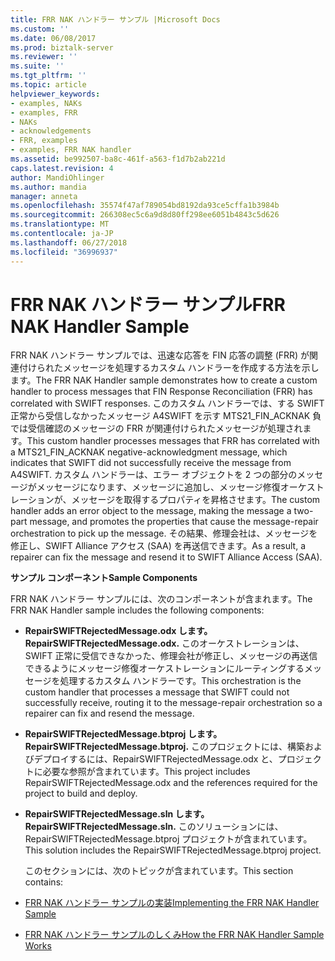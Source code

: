 ```yaml
---
title: FRR NAK ハンドラー サンプル |Microsoft Docs
ms.custom: ''
ms.date: 06/08/2017
ms.prod: biztalk-server
ms.reviewer: ''
ms.suite: ''
ms.tgt_pltfrm: ''
ms.topic: article
helpviewer_keywords:
- examples, NAKs
- examples, FRR
- NAKs
- acknowledgements
- FRR, examples
- examples, FRR NAK handler
ms.assetid: be992507-ba8c-461f-a563-f1d7b2ab221d
caps.latest.revision: 4
author: MandiOhlinger
ms.author: mandia
manager: anneta
ms.openlocfilehash: 35574f47af789054bd8192da93ce5cffa1b3984b
ms.sourcegitcommit: 266308ec5c6a9d8d80ff298ee6051b4843c5d626
ms.translationtype: MT
ms.contentlocale: ja-JP
ms.lasthandoff: 06/27/2018
ms.locfileid: "36996937"
---
```

# <a name="frr-nak-handler-sample"></a><span data-ttu-id="51473-102">FRR NAK ハンドラー サンプル</span><span class="sxs-lookup"><span data-stu-id="51473-102">FRR NAK Handler Sample</span></span>
<span data-ttu-id="51473-103">FRR NAK ハンドラー サンプルでは、迅速な応答を FIN 応答の調整 (FRR) が関連付けられたメッセージを処理するカスタム ハンドラーを作成する方法を示します。</span><span class="sxs-lookup"><span data-stu-id="51473-103">The FRR NAK Handler sample demonstrates how to create a custom handler to process messages that FIN Response Reconciliation (FRR) has correlated with SWIFT responses.</span></span> <span data-ttu-id="51473-104">このカスタム ハンドラーでは、する SWIFT 正常から受信しなかったメッセージ A4SWIFT を示す MTS21_FIN_ACKNAK 負では受信確認のメッセージの FRR が関連付けられたメッセージが処理されます。</span><span class="sxs-lookup"><span data-stu-id="51473-104">This custom handler processes messages that FRR has correlated with a MTS21_FIN_ACKNAK negative-acknowledgment message, which indicates that SWIFT did not successfully receive the message from A4SWIFT.</span></span> <span data-ttu-id="51473-105">カスタム ハンドラーは、エラー オブジェクトを 2 つの部分のメッセージがメッセージになります、メッセージに追加し、メッセージ修復オーケストレーションが、メッセージを取得するプロパティを昇格させます。</span><span class="sxs-lookup"><span data-stu-id="51473-105">The custom handler adds an error object to the message, making the message a two-part message, and promotes the properties that cause the message-repair orchestration to pick up the message.</span></span> <span data-ttu-id="51473-106">その結果、修理会社は、メッセージを修正し、SWIFT Alliance アクセス (SAA) を再送信できます。</span><span class="sxs-lookup"><span data-stu-id="51473-106">As a result, a repairer can fix the message and resend it to SWIFT Alliance Access (SAA).</span></span>  
  
 <span data-ttu-id="51473-107">**サンプル コンポーネント**</span><span class="sxs-lookup"><span data-stu-id="51473-107">**Sample Components**</span></span>  
  
 <span data-ttu-id="51473-108">FRR NAK ハンドラー サンプルには、次のコンポーネントが含まれます。</span><span class="sxs-lookup"><span data-stu-id="51473-108">The FRR NAK Handler sample includes the following components:</span></span>  
  
- <span data-ttu-id="51473-109">**RepairSWIFTRejectedMessage.odx します。**</span><span class="sxs-lookup"><span data-stu-id="51473-109">**RepairSWIFTRejectedMessage.odx.**</span></span> <span data-ttu-id="51473-110">このオーケストレーションは、SWIFT 正常に受信できなかった、修理会社が修正し、メッセージの再送信できるようにメッセージ修復オーケストレーションにルーティングするメッセージを処理するカスタム ハンドラーです。</span><span class="sxs-lookup"><span data-stu-id="51473-110">This orchestration is the custom handler that processes a message that SWIFT could not successfully receive, routing it to the message-repair orchestration so a repairer can fix and resend the message.</span></span>  
  
- <span data-ttu-id="51473-111">**RepairSWIFTRejectedMessage.btproj します。**</span><span class="sxs-lookup"><span data-stu-id="51473-111">**RepairSWIFTRejectedMessage.btproj.**</span></span> <span data-ttu-id="51473-112">このプロジェクトには、構築およびデプロイするには、RepairSWIFTRejectedMessage.odx と、プロジェクトに必要な参照が含まれています。</span><span class="sxs-lookup"><span data-stu-id="51473-112">This project includes RepairSWIFTRejectedMessage.odx and the references required for the project to build and deploy.</span></span>  
  
- <span data-ttu-id="51473-113">**RepairSWIFTRejectedMessage.sln します。**</span><span class="sxs-lookup"><span data-stu-id="51473-113">**RepairSWIFTRejectedMessage.sln.**</span></span> <span data-ttu-id="51473-114">このソリューションには、RepairSWIFTRejectedMessage.btproj プロジェクトが含まれています。</span><span class="sxs-lookup"><span data-stu-id="51473-114">This solution includes the RepairSWIFTRejectedMessage.btproj project.</span></span>  
  
  <span data-ttu-id="51473-115">このセクションには、次のトピックが含まれています。</span><span class="sxs-lookup"><span data-stu-id="51473-115">This section contains:</span></span>  
  
- [<span data-ttu-id="51473-116">FRR NAK ハンドラー サンプルの実装</span><span class="sxs-lookup"><span data-stu-id="51473-116">Implementing the FRR NAK Handler Sample</span></span>](../../adapters-and-accelerators/accelerator-swift/implementing-the-frr-nak-handler-sample.md)  
  
- [<span data-ttu-id="51473-117">FRR NAK ハンドラー サンプルのしくみ</span><span class="sxs-lookup"><span data-stu-id="51473-117">How the FRR NAK Handler Sample Works</span></span>](../../adapters-and-accelerators/accelerator-swift/how-the-frr-nak-handler-sample-works.md)  
  
